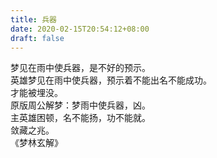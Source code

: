 ```yaml
---
title: 兵器
date: 2020-02-15T20:54:12+08:00
draft: false
---
```


梦见在雨中使兵器，是不好的预示。<br>
英雄梦见在雨中使兵器，预示着不能出名不能成功。<br>
才能被埋没。<br>
原版周公解梦：梦雨中使兵器，凶。<br>
主英雄困顿，名不能扬，功不能就。<br>
敛藏之兆。<br>
《梦林玄解》